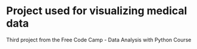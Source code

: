# Project used for visualizing medical data

Third project from the Free Code Camp - Data Analysis with Python Course